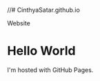 //# CinthyaSatar.github.io
<!DOCTYPE html>
<html>
<body>
Website
<h1>Hello World</h1>
<p>I'm hosted with GitHub Pages.</p>
</body>
</html>